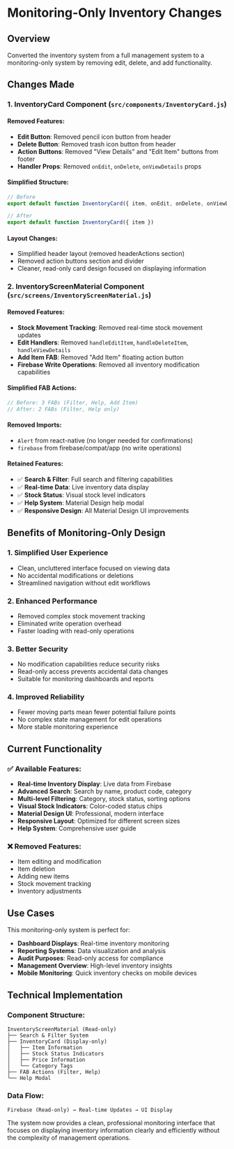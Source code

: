 # Monitoring-Only Inventory Changes

## Overview
Converted the inventory system from a full management system to a monitoring-only system by removing edit, delete, and add functionality.

## Changes Made

### 1. InventoryCard Component (`src/components/InventoryCard.js`)

#### Removed Features:
- **Edit Button**: Removed pencil icon button from header
- **Delete Button**: Removed trash icon button from header  
- **Action Buttons**: Removed "View Details" and "Edit Item" buttons from footer
- **Handler Props**: Removed `onEdit`, `onDelete`, `onViewDetails` props

#### Simplified Structure:
```javascript
// Before
export default function InventoryCard({ item, onEdit, onDelete, onViewDetails })

// After  
export default function InventoryCard({ item })
```

#### Layout Changes:
- Simplified header layout (removed headerActions section)
- Removed action buttons section and divider
- Cleaner, read-only card design focused on displaying information

### 2. InventoryScreenMaterial Component (`src/screens/InventoryScreenMaterial.js`)

#### Removed Features:
- **Stock Movement Tracking**: Removed real-time stock movement updates
- **Edit Handlers**: Removed `handleEditItem`, `handleDeleteItem`, `handleViewDetails`
- **Add Item FAB**: Removed "Add Item" floating action button
- **Firebase Write Operations**: Removed all inventory modification capabilities

#### Simplified FAB Actions:
```javascript
// Before: 3 FABs (Filter, Help, Add Item)
// After: 2 FABs (Filter, Help only)
```

#### Removed Imports:
- `Alert` from react-native (no longer needed for confirmations)
- `firebase` from firebase/compat/app (no write operations)

#### Retained Features:
- ✅ **Search & Filter**: Full search and filtering capabilities
- ✅ **Real-time Data**: Live inventory data display
- ✅ **Stock Status**: Visual stock level indicators
- ✅ **Help System**: Material Design help modal
- ✅ **Responsive Design**: All Material Design UI improvements

## Benefits of Monitoring-Only Design

### 1. **Simplified User Experience**
- Clean, uncluttered interface focused on viewing data
- No accidental modifications or deletions
- Streamlined navigation without edit workflows

### 2. **Enhanced Performance**
- Removed complex stock movement tracking
- Eliminated write operation overhead
- Faster loading with read-only operations

### 3. **Better Security**
- No modification capabilities reduce security risks
- Read-only access prevents accidental data changes
- Suitable for monitoring dashboards and reports

### 4. **Improved Reliability**
- Fewer moving parts mean fewer potential failure points
- No complex state management for edit operations
- More stable monitoring experience

## Current Functionality

### ✅ Available Features:
- **Real-time Inventory Display**: Live data from Firebase
- **Advanced Search**: Search by name, product code, category
- **Multi-level Filtering**: Category, stock status, sorting options
- **Visual Stock Indicators**: Color-coded status chips
- **Material Design UI**: Professional, modern interface
- **Responsive Layout**: Optimized for different screen sizes
- **Help System**: Comprehensive user guide

### ❌ Removed Features:
- Item editing and modification
- Item deletion
- Adding new items
- Stock movement tracking
- Inventory adjustments

## Use Cases

This monitoring-only system is perfect for:
- **Dashboard Displays**: Real-time inventory monitoring
- **Reporting Systems**: Data visualization and analysis
- **Audit Purposes**: Read-only access for compliance
- **Management Overview**: High-level inventory insights
- **Mobile Monitoring**: Quick inventory checks on mobile devices

## Technical Implementation

### Component Structure:
```
InventoryScreenMaterial (Read-only)
├── Search & Filter System
├── InventoryCard (Display-only)
│   ├── Item Information
│   ├── Stock Status Indicators  
│   ├── Price Information
│   └── Category Tags
├── FAB Actions (Filter, Help)
└── Help Modal
```

### Data Flow:
```
Firebase (Read-only) → Real-time Updates → UI Display
```

The system now provides a clean, professional monitoring interface that focuses on displaying inventory information clearly and efficiently without the complexity of management operations.